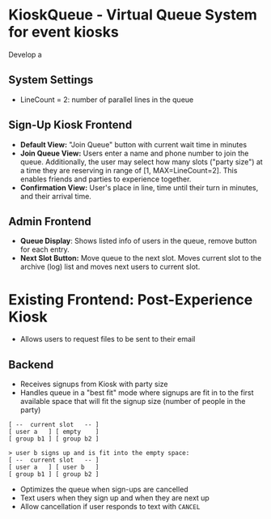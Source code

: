 # KioskQueue - Virtual Queue System for event kiosks
Develop a 

## System Settings
- LineCount = 2: number of parallel lines in the queue

## Sign-Up Kiosk Frontend
- **Default View:** "Join Queue" button with current wait time in minutes
- **Join Queue View:** Users enter a name and phone number to join the queue. Additionally, the user may select how many slots ("party size") at a time they are reserving in range of [1, MAX=LineCount=2]. This enables friends and parties to experience together.
- **Confirmation View:** User's place in line, time until their turn in minutes, and their arrival time.

## Admin Frontend
- **Queue Display**: Shows listed info of users in the queue, remove button for each entry.
- **Next Slot Button:** Move queue to the next slot. Moves current slot to the archive (log) list and moves next users to current slot.

# Existing Frontend: Post-Experience Kiosk
- Allows users to request files to be sent to their email

## Backend
- Receives signups from Kiosk with party size
- Handles queue in a "best fit" mode where signups are fit in to the first available space that will fit the signup size (number of people in the party)
```
[ --  current slot   -- ]
[ user a   ] [ empty    ]
[ group b1 ] [ group b2 ]

> user b signs up and is fit into the empty space:
[ --  current slot   -- ]
[ user a   ] [ user b   ]
[ group b1 ] [ group b2 ]
```
- Optimizes the queue when sign-ups are cancelled
- Text users when they sign up and when they are next up
- Allow cancellation if user responds to text with `CANCEL`